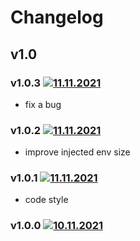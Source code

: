 # Changelog

## v1.0

### v1.0.3 [![11.11.2021](https://img.shields.io/date/1668118141)](https://github.com/d8corp/rollup-plugin-process-env/tree/v1.0.3)

- fix a bug

### v1.0.2 [![11.11.2021](https://img.shields.io/date/1668117875)](https://github.com/d8corp/rollup-plugin-process-env/tree/v1.0.2)

- improve injected env size

### v1.0.1 [![11.11.2021](https://img.shields.io/date/1668116972)](https://github.com/d8corp/rollup-plugin-process-env/tree/v1.0.1)

- code style

### v1.0.0 [![10.11.2021](https://img.shields.io/date/1623681775)](https://github.com/d8corp/rollup-plugin-process-env/tree/v1.0.0)

